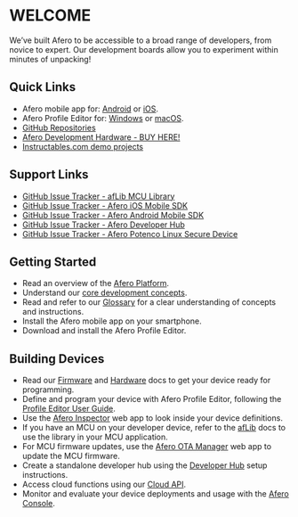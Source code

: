 # WELCOME

We’ve built Afero to be accessible to a broad range of developers, from novice to expert. Our development boards allow you to experiment within minutes of unpacking!

## Quick Links

- Afero mobile app for: [Android](https://play.google.com/store/apps/details?id=io.afero.tokui.prod.release) or [iOS](https://apps.apple.com/us/app/afero-iot-platform/id1065087421?ls=1).
- Afero Profile Editor for: [Windows](https://cdn.afero.io/latest-ape/win) or [macOS](https://cdn.afero.io/latest-ape/mac).
- [GitHub Repositories](https://github.com/aferodeveloper)
- [Afero Development Hardware - BUY HERE!](../Hardware)
- [Instructables.com demo projects](http://www.instructables.com/howto/afero)

## Support Links

- [GitHub Issue Tracker - afLib MCU Library](https://github.com/aferodeveloper/afLib/issues)
- [GitHub Issue Tracker - Afero iOS Mobile SDK](https://github.com/aferodeveloper/AferoSwiftSDK/issues)
- [GitHub Issue Tracker - Afero Android Mobile SDK](https://github.com/aferodeveloper/AferoJavaSDK/issues)
- [GitHub Issue Tracker - Afero Developer Hub](https://github.com/aferodeveloper/developerhub/issues)
- [GitHub Issue Tracker - Afero Potenco Linux Secure Device](https://github.com/AferoCE/potenco/issues)

## Getting Started

- Read an overview of the [Afero Platform](/latest/SystemOverview).
- Understand our [core development concepts](../CoreConcepts).
- Read and refer to our [Glossary](../Glossary) for a clear understanding of concepts and instructions.
- Install the Afero mobile app on your smartphone.
- Download and install the Afero Profile Editor.

## Building Devices

- Read our [Firmware](../FW-API) and [Hardware](../HWRef) docs to get your device ready for programming.
- Define and program your device with Afero Profile Editor, following the [Profile Editor User Guide](../Projects).
- Use the [Afero Inspector](../Inspector) web app to look inside your device definitions.
- If you have an MCU on your developer device, refer to the [afLib](../API-afLib) docs to use the library in your MCU application.
- For MCU firmware updates, use the [Afero OTA Manager](../OTAMgr) web app to update the MCU firmware.
- Create a standalone developer hub using the [Developer Hub](../StandaloneHub) setup instructions.
- Access cloud functions using our [Cloud API](../CloudAPIs).
- Monitor and evaluate your device deployments and usage with the [Afero Console](../Console).